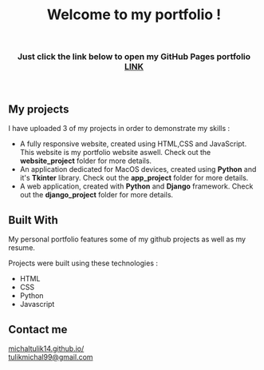 <h1 align="center">
  Welcome to my portfolio !<br/><br/>
  
</h1>
<h3 align="center">
  Just click the link below to open my GitHub Pages portfolio<br/>
  <a href="https://michaltulik14.github.io" target="_blank">LINK</a>
</h3>

<br/>

## My projects

I have uploaded 3 of my projects in order to demonstrate my skills  : 

- A fully responsive website, created using HTML,CSS and JavaScript. This website is my portfolio website aswell.
  Check out the **website_project** folder for more details.
- An application dedicated for MacOS devices, created using **Python** and it's **Tkinter** library.
  Check out the **app_project** folder for more details.
- A web application, created with **Python** and **Django** framework.
  Check out the **django_project** folder for more details.

## Built With

My personal portfolio features some of my github projects as well as my resume. <br/>

Projects were built using these technologies : 

- HTML
- CSS
- Python
- Javascript


## Contact me 

<a href="https://www.linkedin.com/in/michal-tulik" target="_blank">michaltulik14.github.io/</a> <br/>
tulikmichal99@gmail.com
